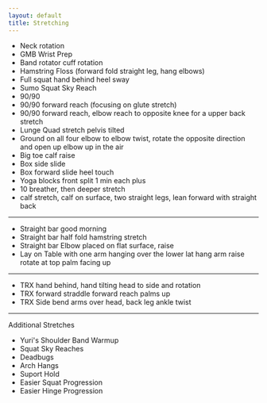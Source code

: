 ```yaml
---
layout: default
title: Stretching
---
```


- Neck rotation
- GMB Wrist Prep
- Band rotator cuff rotation
- Hamstring Floss (forward fold straight leg, hang elbows)
- Full squat hand behind heel sway
- Sumo Squat Sky Reach
- 90/90
- 90/90 forward reach (focusing on glute stretch)
- 90/90 forward reach, elbow reach to opposite knee for a upper back stretch
- Lunge Quad stretch pelvis tilted
- Ground on all four elbow to elbow twist, rotate the opposite direction and open up elbow up in the air
- Big toe calf raise 
- Box side slide
- Box forward slide heel touch
- Yoga blocks front split 1 min each plus
- 10 breather, then deeper stretch
- calf stretch, calf on surface, two straight legs, lean forward with straight back

---

- Straight bar good morning
- Straight bar half fold hamstring stretch
- Straight bar Elbow placed on flat surface, raise
- Lay on Table with one arm hanging over the lower lat hang arm raise rotate at top palm facing up  

--- 

- TRX hand behind, hand tilting head to side and rotation
- TRX forward straddle forward reach palms up
- TRX Side bend arms over head, back leg ankle twist

---

Additional Stretches

- Yuri's Shoulder Band Warmup
- Squat Sky Reaches
- Deadbugs
- Arch Hangs
- Suport Hold
- Easier Squat Progression
- Easier Hinge Progression